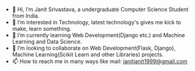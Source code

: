 - 👋 Hi, I’m Janit Srivastava, a undergraduate Computer Science Student from India.
- 👀 I’m interested in Technology, latest technology's gives me kick to make, learn something.
- 🌱 I’m currently learning Web Development(Django etc.) and Machine Learning and Data Science.
- 💞️ I’m looking to collaborate on Web Development(Flask, Django), Machine Learning(Scikit Learn and other Libraries) projects.
- 📫 How to reach me in many ways like mail: janitjanit1999@gmail.com

<!---
thejanit/thejanit is a ✨ special ✨ repository because its `README.md` (this file) appears on your GitHub profile.
You can click the Preview link to take a look at your changes.
--->
